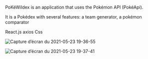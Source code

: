 PoKéWildex is an application that uses the Pokémon API (PokéApi).

It is a Pokédex with several features:
     a team generator, 
     a pokémon comparator

React.js
axios
Css


![Capture d’écran du 2021-05-23 19-36-55](https://user-images.githubusercontent.com/74680440/119271102-58287380-bc00-11eb-8fd6-3aa77b9740e4.png)

![Capture d’écran du 2021-05-23 19-37-41](https://user-images.githubusercontent.com/74680440/119271137-873ee500-bc00-11eb-94b3-f7929a7d7dee.png)
